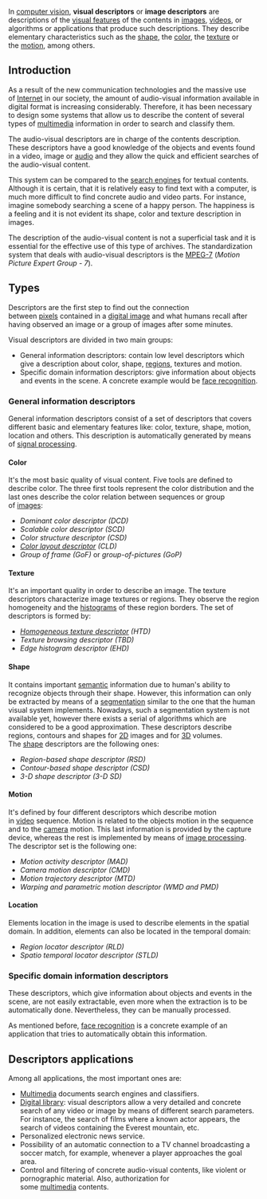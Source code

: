 In [computer vision](https://en.wikipedia.org/wiki/Computer_vision "Computer vision"), **visual descriptors** or **image descriptors** are descriptions of the [visual features](https://en.wikipedia.org/wiki/Feature_(computer_vision) "Feature (computer vision)") of the contents in [images](https://en.wikipedia.org/wiki/Image "Image"), [videos](https://en.wikipedia.org/wiki/Video "Video"), or algorithms or applications that produce such descriptions. They describe elementary characteristics such as the [shape](https://en.wikipedia.org/wiki/Shape "Shape"), the [color](https://en.wikipedia.org/wiki/Color "Color"), the [texture](https://en.wikipedia.org/wiki/Texture_(computer_graphics) "Texture (computer graphics)") or the [motion](https://en.wikipedia.org/wiki/Motion_(physics) "Motion (physics)"), among others.
## Introduction
As a result of the new communication technologies and the massive use of [Internet](https://en.wikipedia.org/wiki/Internet "Internet") in our society, the amount of audio-visual information available in digital format is increasing considerably. Therefore, it has been necessary to design some systems that allow us to describe the content of several types of [multimedia](https://en.wikipedia.org/wiki/Multimedia "Multimedia") information in order to search and classify them.

The audio-visual descriptors are in charge of the contents description. These descriptors have a good knowledge of the objects and events found in a video, image or [audio](https://en.wikipedia.org/wiki/Sound "Sound") and they allow the quick and efficient searches of the audio-visual content.

This system can be compared to the [search engines](https://en.wikipedia.org/wiki/Search_engine "Search engine") for textual contents. Although it is certain, that it is relatively easy to find text with a computer, is much more difficult to find concrete audio and video parts. For instance, imagine somebody searching a scene of a happy person. The happiness is a feeling and it is not evident its shape, color and texture description in images.

The description of the audio-visual content is not a superficial task and it is essential for the effective use of this type of archives. The standardization system that deals with audio-visual descriptors is the [MPEG-7](https://en.wikipedia.org/wiki/MPEG-7 "MPEG-7") (_Motion Picture Expert Group - 7_).
## Types
Descriptors are the first step to find out the connection between [pixels](https://en.wikipedia.org/wiki/Pixels "Pixels") contained in a [digital image](https://en.wikipedia.org/wiki/Digital_image "Digital image") and what humans recall after having observed an image or a group of images after some minutes.

Visual descriptors are divided in two main groups:

-   General information descriptors: contain low level descriptors which give a description about color, shape, [regions](https://en.wikipedia.org/wiki/Regions "Regions"), textures and motion.
-   Specific domain information descriptors: give information about objects and events in the scene. A concrete example would be [face recognition](https://en.wikipedia.org/wiki/Face_recognition "Face recognition").
### General information descriptors
General information descriptors consist of a set of descriptors that covers different basic and elementary features like: color, texture, shape, motion, location and others. This description is automatically generated by means of [signal processing](https://en.wikipedia.org/wiki/Signal_processing "Signal processing").
#### Color
It's the most basic quality of visual content. Five tools are defined to describe color. The three first tools represent the color distribution and the last ones describe the color relation between sequences or group of [images](https://en.wikipedia.org/wiki/Image "Image"):

-   _Dominant color descriptor (DCD)_
-   _Scalable color descriptor (SCD)_
-   _Color structure descriptor (CSD)_
-   _[Color layout descriptor](https://en.wikipedia.org/wiki/Color_layout_descriptor "Color layout descriptor") (CLD)_
-   _Group of frame (GoF)_ or _group-of-pictures (GoP)_
#### Texture
It's an important quality in order to describe an image. The texture descriptors characterize image textures or regions. They observe the region homogeneity and the [histograms](https://en.wikipedia.org/wiki/Histograms "Histograms") of these region borders. The set of descriptors is formed by:

-   _[Homogeneous texture descriptor](https://en.wikipedia.org/w/index.php?title=Homogeneous_texture_descriptor&action=edit&redlink=1 "Homogeneous texture descriptor (page does not exist)") (HTD)_
-   _Texture browsing descriptor (TBD)_
-   _Edge histogram descriptor (EHD)_
#### Shape
It contains important [semantic](https://en.wikipedia.org/wiki/Semantic "Semantic") information due to human's ability to recognize objects through their shape. However, this information can only be extracted by means of a [segmentation](https://en.wikipedia.org/wiki/Segmentation_(image_processing) "Segmentation (image processing)") similar to the one that the human visual system implements. Nowadays, such a segmentation system is not available yet, however there exists a serial of algorithms which are considered to be a good approximation. These descriptors describe regions, contours and shapes for [2D](https://en.wikipedia.org/wiki/2D_geometric_model "2D geometric model") images and for [3D](https://en.wikipedia.org/wiki/Volume "Volume") volumes. The [shape](https://en.wikipedia.org/wiki/Shape "Shape") descriptors are the following ones:

-   _Region-based shape descriptor (RSD)_
-   _Contour-based shape descriptor (CSD)_
-   _3-D shape descriptor (3-D SD)_

#### Motion
It's defined by four different descriptors which describe motion in [video](https://en.wikipedia.org/wiki/Video "Video") sequence. Motion is related to the objects motion in the sequence and to the [camera](https://en.wikipedia.org/wiki/Camera "Camera") motion. This last information is provided by the capture device, whereas the rest is implemented by means of [image processing](https://en.wikipedia.org/wiki/Image_processing "Image processing"). The descriptor set is the following one:

-   _Motion activity descriptor (MAD)_
-   _Camera motion descriptor (CMD)_
-   _Motion trajectory descriptor (MTD)_
-   _Warping and parametric motion descriptor (WMD and PMD)_

#### Location
Elements location in the image is used to describe elements in the spatial domain. In addition, elements can also be located in the temporal domain:

-   _Region locator descriptor (RLD)_
-   _Spatio temporal locator descriptor (STLD)_

### Specific domain information descriptors
These descriptors, which give information about objects and events in the scene, are not easily extractable, even more when the extraction is to be automatically done. Nevertheless, they can be manually processed.

As mentioned before, [face recognition](https://en.wikipedia.org/wiki/Face_recognition "Face recognition") is a concrete example of an application that tries to automatically obtain this information.
## Descriptors applications
Among all applications, the most important ones are:

-   [Multimedia](https://en.wikipedia.org/wiki/Multimedia "Multimedia") documents search engines and classifiers.
-   [Digital library](https://en.wikipedia.org/wiki/Digital_library "Digital library"): visual descriptors allow a very detailed and concrete search of any video or image by means of different search parameters. For instance, the search of films where a known actor appears, the search of videos containing the Everest mountain, etc.
-   Personalized electronic news service.
-   Possibility of an automatic connection to a TV channel broadcasting a soccer match, for example, whenever a player approaches the goal area.
-   Control and filtering of concrete audio-visual contents, like violent or pornographic material. Also, authorization for some [multimedia](https://en.wikipedia.org/wiki/Multimedia "Multimedia") contents.